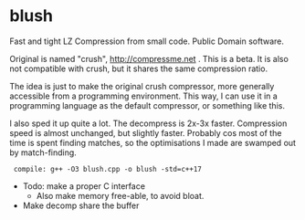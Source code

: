 # blush

Fast and tight LZ Compression from small code. Public Domain software.

Original is named "crush", http://compressme.net . This is a beta. It is also not compatible with crush, but it shares the same compression ratio.

The idea is just to make the original crush compressor, more generally accessible from a programming environment. This way, I can use it in a programming language as the default compressor, or something like this.

I also sped it up quite a lot. The decompress is 2x-3x faster. Compression speed is almost unchanged, but slightly faster. Probably cos most of the time is spent finding matches, so the optimisations I made are swamped out by match-finding.

     compile: g++ -O3 blush.cpp -o blush -std=c++17

* Todo: make a proper C interface
    * Also make memory free-able, to avoid bloat.
* Make decomp share the buffer
